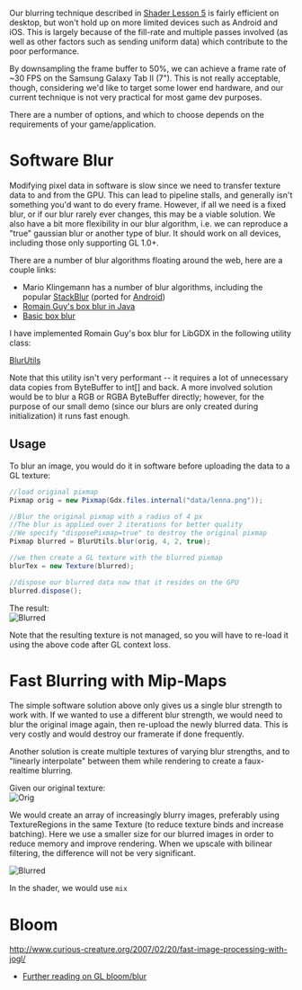 Our blurring technique described in [Shader Lesson 5](ShaderLesson5) is fairly efficient on desktop, but won't hold up on more limited devices such as Android and iOS. This is largely because of the fill-rate and multiple passes involved (as well as other factors such as sending uniform data) which contribute to the poor performance. 

By downsampling the frame buffer to 50%, we can achieve a frame rate of ~30 FPS on the Samsung Galaxy Tab II (7"). This is not really acceptable, though, considering we'd like to target some lower end hardware, and our current technique is not very practical for most game dev purposes.

There are a number of options, and which to choose depends on the requirements of your game/application.

# Software Blur

Modifying pixel data in software is slow since we need to transfer texture data to and from the GPU. This can lead to pipeline stalls, and generally isn't something you'd want to do every frame. However, if all we need is a fixed blur, or if our blur rarely ever changes, this may be a viable solution. We also have a bit more flexibility in our blur algorithm, i.e. we can reproduce a "true" gaussian blur or another type of blur. It should work on all devices, including those only supporting GL 1.0+.

There are a number of blur algorithms floating around the web, here are a couple links:

- Mario Klingemann has a number of blur algorithms, including the popular [StackBlur](http://www.quasimondo.com/StackBlurForCanvas/StackBlurDemo.html) (ported for [Android](http://stackoverflow.com/questions/12198045/fast-variable-blur-or-blur-library-in-android))
- [Romain Guy's box blur in Java](http://www.java2s.com/Code/Java/Advanced-Graphics/FastBlurDemo.htm)
- [Basic box blur](http://www.blackpawn.com/texts/blur/default.html)

I have implemented Romain Guy's box blur for LibGDX in the following utility class:

[BlurUtils](https://gist.github.com/4383372)

Note that this utility isn't very performant -- it requires a lot of unnecessary data copies from ByteBuffer to int[] and back. A more involved solution would be to blur a RGB or RGBA ByteBuffer directly; however, for the purpose of our small demo (since our blurs are only created during initialization) it runs fast enough. 

## Usage

To blur an image, you would do it in software before uploading the data to a GL texture:

```java
//load original pixmap
Pixmap orig = new Pixmap(Gdx.files.internal("data/lenna.png"));

//Blur the original pixmap with a radius of 4 px
//The blur is applied over 2 iterations for better quality
//We specify "disposePixmap=true" to destroy the original pixmap
Pixmap blurred = BlurUtils.blur(orig, 4, 2, true);

//we then create a GL texture with the blurred pixmap
blurTex = new Texture(blurred);

//dispose our blurred data now that it resides on the GPU
blurred.dispose();
```

The result:  
![Blurred](http://i.imgur.com/kA3gW.png)

Note that the resulting texture is not managed, so you will have to re-load it using the above code after GL context loss.

# Fast Blurring with Mip-Maps

The simple software solution above only gives us a single blur strength to work with. If we wanted to use a different blur strength, we would need to blur the original image again, then re-upload the newly blurred data. This is very costly and would destroy our framerate if done frequently. 

Another solution is create multiple textures of varying blur strengths, and to "linearly interpolate" between them while rendering to create a faux-realtime blurring. 

Given our original texture:  
![Orig](http://i.imgur.com/9ePyD.png)

We would create an array of increasingly blurry images, preferably using TextureRegions in the same Texture (to reduce texture binds and increase batching). Here we use a smaller size for our blurred images in order to reduce memory and improve rendering. When we upscale with bilinear filtering, the difference will not be very significant. 

![Blurred](http://i.imgur.com/Nr8lU.png)

In the shader, we would use `mix` 

# Bloom
http://www.curious-creature.org/2007/02/20/fast-image-processing-with-jogl/
- [Further reading on GL bloom/blur](http://prideout.net/archive/bloom/) 